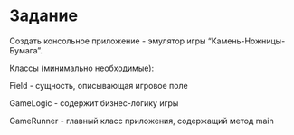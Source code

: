 <h1>Задание</h1>

Создать консольное приложение - эмулятор игры
“Камень-Ножницы-Бумага”.

Классы (минимально необходимые):

Field - сущность, описывающая игровое поле

GameLogic - содержит бизнес-логику игры

GameRunner - главный класс приложения, содержащий метод main
